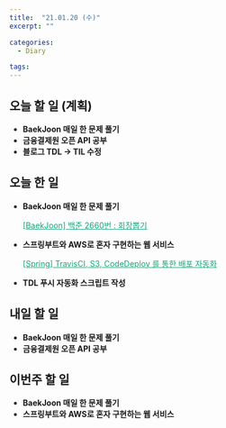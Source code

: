 ```yaml
---
title:  "21.01.20 (수)"
excerpt: ""

categories:
  - Diary

tags:
---
```


## 오늘 할 일 (계획)

- **BaekJoon 매일 한 문제 풀기**
- **금융결제원 오픈 API 공부**
- **블로그 TDL &rarr; TIL 수정** 

## 오늘 한 일

- **BaekJoon 매일 한 문제 풀기**

  <a href="https://nam-ki-bok.github.io/baekjoon/Baek_ChoiceMaster/" style="color:#0FA678" target="_blank">[BaekJoon] 백준 2660번 : 회장뽑기</a>

- **스프링부트와 AWS로 혼자 구현하는 웹 서비스**

  <a href="https://nam-ki-bok.github.io/spring/TravisCI/" style="color:#0FA678" target="_blank">[Spring] TravisCI, S3, CodeDeploy 를 통한 배포 자동화</a>

- **TDL 푸시 자동화 스크립트 작성**


##  내일 할 일

- **BaekJoon 매일 한 문제 풀기**
- **금융결제원 오픈 API 공부**


## 이번주 할 일

- **BaekJoon 매일 한 문제 풀기**
- **스프링부트와 AWS로 혼자 구현하는 웹 서비스**

<br>